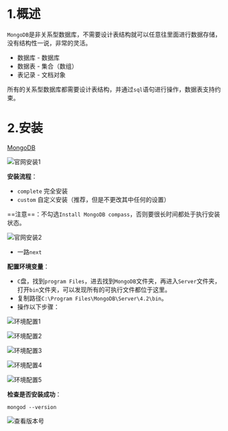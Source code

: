# 1.概述

`MongoDB`是非关系型数据库，不需要设计表结构就可以任意往里面进行数据存储，没有结构性一说，非常的灵活。

- 数据库 - 数据库
- 数据表 - 集合（数组）
- 表记录 - 文档对象

所有的关系型数据库都需要设计表结构，并通过`sql`语句进行操作，数据表支持约束。

# 2.安装

[MongoDB](https://www.mongodb.com)

![官网安装1](D:\\notes\MongoDB\img\官网安装1.jpg)

**安装流程**：

- `complete` 完全安装
- `custom` 自定义安装（推荐，但是不更改其中任何的设置）

==注意==：不勾选`Install MongoDB compass`，否则要很长时间都处于执行安装状态。

![官网安装2](D:\notes\MongoDB\img\官网安装2.png)

- 一路`next`

**配置环境变量**：

- `C`盘，找到`program Files`，进去找到`MongoDB`文件夹，再进入`Server`文件夹，打开`bin`文件夹，可以发现所有的可执行文件都位于这里。
- 复制路径`C:\Program Files\MongoDB\Server\4.2\bin`。
- 操作以下步骤：

![环境配置1](D:\notes\MongoDB\img\环境配置1.jpg)

![环境配置2](D:\notes\MongoDB\img\环境配置2.jpg)

![环境配置3](D:\notes\MongoDB\img\环境配置3.jpg)

![环境配置4](D:\notes\MongoDB\img\环境配置4.jpg)

![环境配置5](D:\notes\MongoDB\img\环境配置5.jpg)

**检查是否安装成功**：

```shell
mongod --version
```

![查看版本号](D:\notes\MongoDB\img\查看版本号.jpg)



